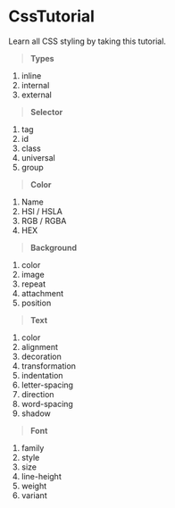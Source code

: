 # CssTutorial

Learn all CSS styling by taking this tutorial.

> **Types**

1. inline
2. internal
3. external

> **Selector**

1. tag
2. id
3. class
4. universal
5. group

> **Color**  

1. Name
2. HSl / HSLA
3. RGB / RGBA
4. HEX

> **Background**

1. color
2. image
3. repeat
4. attachment
5. position

> **Text**

1. color
2. alignment
3. decoration
4. transformation
5. indentation
6. letter-spacing
7. direction
8. word-spacing
9. shadow  

> **Font**

1. family
2. style
3. size
4. line-height
5. weight
6. variant

